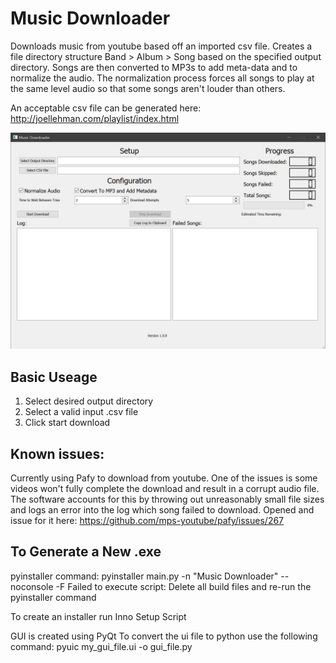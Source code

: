 # Music Downloader
Downloads music from youtube based off an imported csv file. Creates a file directory structure Band > Album > Song based on the specified output directory.
Songs are then converted to MP3s to add meta-data and to normalize the audio. The normalization process forces all songs to play at the same level audio so that some songs aren't louder than others.

An acceptable csv file can be generated here: http://joellehman.com/playlist/index.html

![music downloader screenshot](https://github.com/jmf11493/MusicDownloader/blob/main/screenshots/Music%20Download%20Screenshot.JPG)

## Basic Useage
1. Select desired output directory
2. Select a valid input .csv file
3. Click start download

## Known issues:
Currently using Pafy to download from youtube. One of the issues is some videos won't fully complete the download and result in a corrupt audio file. The software accounts for this by throwing out unreasonably small file sizes and logs an error into the log which song failed to download. Opened and issue for it here: https://github.com/mps-youtube/pafy/issues/267

## To Generate a New .exe
pyinstaller command: pyinstaller main.py -n "Music Downloader" --noconsole -F
Failed to execute script: Delete all build files and re-run the pyinstaller command

To create an installer run Inno Setup Script
 
GUI is created using PyQt
To convert the ui file to python use the following command: pyuic my_gui_file.ui -o gui_file.py
